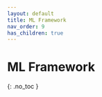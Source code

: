 ```yaml
---
layout: default
title: ML Framework
nav_order: 9
has_children: true
---
```


# ML Framework
{: .no_toc }

